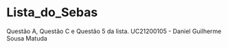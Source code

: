 # Lista_do_Sebas
Questão A, Questão C e Questão 5 da lista. UC21200105 - Daniel Guilherme Sousa Matuda
